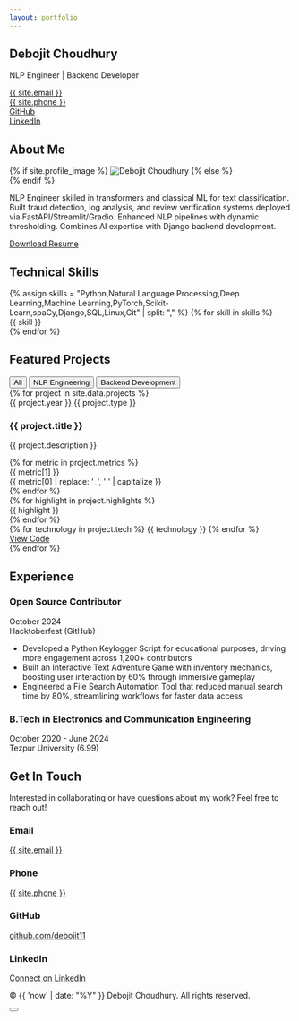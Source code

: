 ```yaml
---
layout: portfolio
---
```


<section class="hero">
  <div id="particles-js"></div>
  <div class="hero-content">
    <h1 class="gradient-text">Debojit Choudhury</h1>
    <p class="subtitle">NLP Engineer | Backend Developer</p>
    <div class="typewriter">
      <span id="typewriter-text"></span>
    </div>
    <div class="contact-bar">
      <div><i class="fas fa-envelope"></i> <a href="mailto:{{ site.email }}">{{ site.email }}</a></div>
      <div><i class="fas fa-phone"></i> <a href="tel:{{ site.phone }}">{{ site.phone }}</a></div>
      <div><i class="fab fa-github"></i> <a href="https://github.com/debojit11" target="_blank">GitHub</a></div>
      <div><i class="fab fa-linkedin"></i> <a href="{{ site.linkedin }}" target="_blank">LinkedIn</a></div>
    </div>
  </div>
</section>

<section class="about-me">
  <div class="container">
    <h2><i class="fas fa-user-circle"></i> About Me</h2>
    <div class="about-content">
      <div class="avatar">
        {% if site.profile_image %}
          <img src="{{ site.profile_image | relative_url }}" alt="Debojit Choudhury" class="avatar-image" onerror="this.style.display='none'; document.getElementById('avatar-placeholder').style.display='flex';">
        {% else %}
          <div id="avatar-placeholder" class="avatar-placeholder">
            <i class="fas fa-user"></i>
          </div>
        {% endif %}
      </div>
      <div class="summary">
        <p>NLP Engineer skilled in transformers and classical ML for text classification. Built fraud detection, log analysis, and review verification systems deployed via FastAPI/Streamlit/Gradio. Enhanced NLP pipelines with dynamic thresholding. Combines AI expertise with Django backend development.</p>
        <a href="https://drive.google.com/file/d/1cdtleJv0dN3xuSGj7WBghtGPPtf352fq/view?usp=sharing" class="btn btn-primary" download>Download Resume</a>
      </div>
    </div>
  </div>
</section>

<section class="skills-section">
  <div class="container">
    <h2><i class="fas fa-code"></i> Technical Skills</h2>
    <div class="skills-grid">
      {% assign skills = "Python,Natural Language Processing,Deep Learning,Machine Learning,PyTorch,Scikit-Learn,spaCy,Django,SQL,Linux,Git" | split: "," %}
      {% for skill in skills %}
        <div class="skill-pill">
          <span>{{ skill }}</span>
        </div>
      {% endfor %}
    </div>
  </div>
</section>

<section class="projects-section">
  <div class="container">
    <h2><i class="fas fa-project-diagram"></i> Featured Projects</h2>
    <div class="filter-buttons">
      <button class="filter-btn active" data-filter="all">All</button>
      <button class="filter-btn" data-filter="nlp">NLP Engineering</button>
      <button class="filter-btn" data-filter="backend-development">Backend Development</button>
    </div>
    <div class="projects-grid">
      {% for project in site.data.projects %}
      <article class="project-card" data-category="{{ project.type | downcase | replace: ' ', '-' }}">
        <div class="card-header">
          <span class="project-year">{{ project.year }}</span>
          <span class="project-type">{{ project.type }}</span>
        </div>
        <h3>{{ project.title }}</h3>
        <p>{{ project.description }}</p>
        <div class="metrics-container">
          {% for metric in project.metrics %}
          <div class="metric">
            <div class="metric-value">{{ metric[1] }}</div>
            <div class="metric-label">{{ metric[0] | replace: '_', ' ' | capitalize }}</div>
          </div>
          {% endfor %}
        </div>
        <div class="highlights">
          {% for highlight in project.highlights %}
          <div class="highlight-item">
            <i class="fas fa-check-circle"></i>
            <span>{{ highlight }}</span>
          </div>
          {% endfor %}
        </div>
        <div class="project-footer">
          <div class="tech-pills">
            {% for technology in project.tech %}
            <span>{{ technology }}</span>
            {% endfor %}
          </div>
          <a href="{{ project.github }}" class="github-link" target="_blank">
            <i class="fab fa-github"></i> View Code
          </a>
        </div>
      </article>
      {% endfor %}
    </div>
  </div>
</section>

<section class="experience-section">
  <div class="container">
    <h2><i class="fas fa-briefcase"></i> Experience</h2>
    <div class="timeline">
      <div class="timeline-item">
        <div class="timeline-marker"></div>
        <div class="timeline-content">
          <h3>Open Source Contributor</h3>
          <div class="timeline-date">October 2024</div>
          <div class="timeline-company">Hacktoberfest (GitHub)</div>
          <ul>
            <li>Developed a Python Keylogger Script for educational purposes, driving more engagement across 1,200+ contributors</li>
            <li>Built an Interactive Text Adventure Game with inventory mechanics, boosting user interaction by 60% through immersive gameplay</li>
            <li>Engineered a File Search Automation Tool that reduced manual search time by 80%, streamlining workflows for faster data access</li>
          </ul>
        </div>
      </div>
      <div class="timeline-item">
        <div class="timeline-marker"></div>
        <div class="timeline-content">
          <h3>B.Tech in Electronics and Communication Engineering</h3>
          <div class="timeline-date">October 2020 - June 2024</div>
          <div class="timeline-company">Tezpur University (6.99)</div>
        </div>
      </div>
    </div>
  </div>
</section>

<section class="contact-section">
  <div class="container">
    <h2><i class="fas fa-paper-plane"></i> Get In Touch</h2>
    <p>Interested in collaborating or have questions about my work? Feel free to reach out!</p>
    <div class="contact-methods">
      <div class="contact-method">
        <i class="fas fa-envelope"></i>
        <h3>Email</h3>
        <a href="mailto:{{ site.email }}">{{ site.email }}</a>
      </div>
      <div class="contact-method">
        <i class="fas fa-phone"></i>
        <h3>Phone</h3>
        <a href="tel:{{ site.phone }}">{{ site.phone }}</a>
      </div>
      <div class="contact-method">
        <i class="fab fa-github"></i>
        <h3>GitHub</h3>
        <a href="https://github.com/debojit11" target="_blank">github.com/debojit11</a>
      </div>
      <div class="contact-method">
        <i class="fab fa-linkedin"></i>
        <h3>LinkedIn</h3>
        <a href="{{ site.linkedin }}" target="_blank">Connect on LinkedIn</a>
      </div>
    </div>
  </div>
</section>

<footer>
  <div class="container">
    <p>&copy; {{ 'now' | date: "%Y" }} Debojit Choudhury. All rights reserved.</p>
    <div class="theme-toggle">
      <button id="theme-toggle-btn">
        <i class="fas fa-sun"></i>
        <i class="fas fa-moon"></i>
      </button>
    </div>
  </div>
</footer>